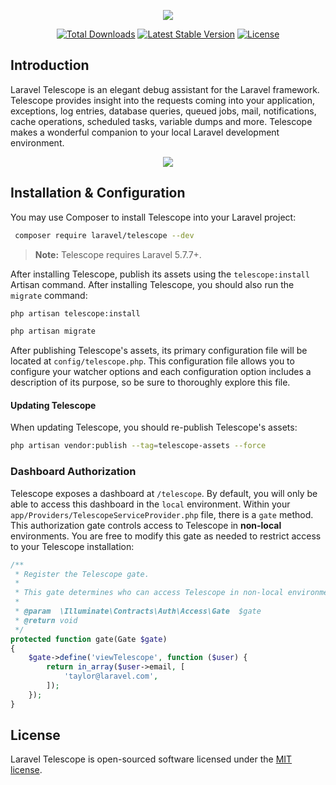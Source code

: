 <p align="center"><img src="https://res.cloudinary.com/dtfbvvkyp/image/upload/v1539108489/telescope-logo.svg"></p>

<p align="center">
<a href="https://packagist.org/packages/laravel/telescope"><img src="https://poser.pugx.org/laravel/telescope/d/total.svg" alt="Total Downloads"></a>
<a href="https://packagist.org/packages/laravel/telescope"><img src="https://poser.pugx.org/laravel/telescope/v/stable.svg" alt="Latest Stable Version"></a>
<a href="https://packagist.org/packages/laravel/telescope"><img src="https://poser.pugx.org/laravel/telescope/license.svg" alt="License"></a>
</p>

## Introduction

Laravel Telescope is an elegant debug assistant for the Laravel framework. Telescope provides insight into the requests coming into your application, exceptions, log entries, database queries, queued jobs, mail, notifications, cache operations, scheduled tasks, variable dumps and more. Telescope makes a wonderful companion to your local Laravel development environment.

<p align="center">
<img src="https://res.cloudinary.com/dtfbvvkyp/image/upload/v1539110860/Screen_Shot_2018-10-09_at_1.47.23_PM.png">
</p>

## Installation & Configuration

You may use Composer to install Telescope into your Laravel project:

```sh
 composer require laravel/telescope --dev
```

> **Note:** Telescope requires Laravel 5.7.7+.

After installing Telescope, publish its assets using the `telescope:install` Artisan command. After installing Telescope, you should also run the `migrate` command:

```sh
php artisan telescope:install

php artisan migrate
```

After publishing Telescope's assets, its primary configuration file will be located at `config/telescope.php`. This configuration file allows you to configure your watcher options and each configuration option includes a description of its purpose, so be sure to thoroughly explore this file.

#### Updating Telescope

When updating Telescope, you should re-publish Telescope's assets:

```sh
php artisan vendor:publish --tag=telescope-assets --force
```
<a name="dashboard-authorization"></a>
### Dashboard Authorization

Telescope exposes a dashboard at `/telescope`. By default, you will only be able to access this dashboard in the `local` environment. Within your `app/Providers/TelescopeServiceProvider.php` file, there is a `gate` method. This authorization gate controls access to Telescope in **non-local** environments. You are free to modify this gate as needed to restrict access to your Telescope installation:

```php
/**
 * Register the Telescope gate.
 *
 * This gate determines who can access Telescope in non-local environments.
 *
 * @param  \Illuminate\Contracts\Auth\Access\Gate  $gate
 * @return void
 */
protected function gate(Gate $gate)
{
    $gate->define('viewTelescope', function ($user) {
        return in_array($user->email, [
            'taylor@laravel.com',
        ]);
    });
}
```

## License

Laravel Telescope is open-sourced software licensed under the [MIT license](https://opensource.org/licenses/MIT).
